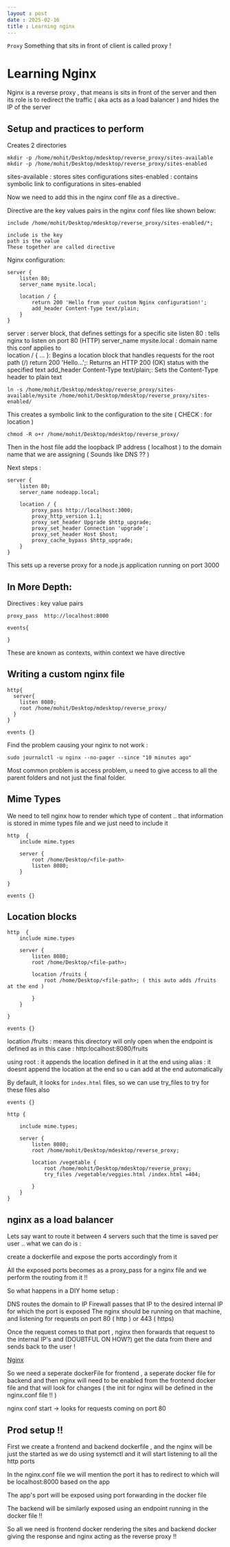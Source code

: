 ```yaml
---
layout : post
date : 2025-02-16
title : Learning nginx 
---
```


`Proxy` 
Something that sits in front of client is called proxy !

# Learning Nginx 

Nginx is a reverse proxy , that means is sits in front of the server and then its role is to redirect the traffic ( aka acts as a load balancer ) and hides the IP of the server 


## Setup and practices to perform 


Creates 2 directories 
```
mkdir -p /home/mohit/Desktop/mdesktop/reverse_proxy/sites-available
mkdir -p /home/mohit/Desktop/mdesktop/reverse_proxy/sites-enabled
```

sites-available : stores sites configurations
sites-enabled : contains symbolic link to configurations in sites-enabled


Now we need to add this in the nginx conf file as a directive..

Directive are the key values pairs in the nginx conf files like shown below:

```
include /home/mohit/Desktop/mdesktop/reverse_proxy/sites-enabled/*; 

include is the key
path is the value
These together are called directive 
```

Nginx configuration: 

```
server {
    listen 80;
    server_name mysite.local;

    location / {
        return 200 'Hello from your custom Nginx configuration!';
        add_header Content-Type text/plain;
    }
}
```

server : server block, that defines settings for a specific site 
listen 80 : tells nginx to listen on port 80 (HTTP)
server_name mysite.local : domain name this conf applies to  
location / { ... }: Begins a location block that handles requests for the root path (/) 
return 200 'Hello...';: Returns an HTTP 200 (OK) status with the specified text
add_header Content-Type text/plain;: Sets the Content-Type header to plain text


```
ln -s /home/mohit/Desktop/mdesktop/reverse_proxy/sites-available/mysite /home/mohit/Desktop/mdesktop/reverse_proxy/sites-enabled/
```

This creates a symbolic link to the configuration to the site ( CHECK : for location )  

```
chmod -R o+r /home/mohit/Desktop/mdesktop/reverse_proxy/
```


Then in the host file add the loopback IP address ( localhost ) to the domain name that we are assigning ( Sounds like DNS ?? ) 



Next steps : 

```
server {
    listen 80;
    server_name nodeapp.local;

    location / {
        proxy_pass http://localhost:3000;
        proxy_http_version 1.1;
        proxy_set_header Upgrade $http_upgrade;
        proxy_set_header Connection 'upgrade';
        proxy_set_header Host $host;
        proxy_cache_bypass $http_upgrade;
    }
}
```

This sets up a reverse proxy for a node.js application running on port 3000 




## In More Depth:

Directives : key value pairs

```
proxy_pass  http://localhost:8000
```

```
events{

}
```
These are known as contexts, within context we have directive

## Writing a custom nginx file 

```
http{
  server{
    listen 8080;
    root /home/mohit/Desktop/mdesktop/reverse_proxy/
  }
}

events {}
```


Find the problem causing your nginx to not work : 
```
sudo journalctl -u nginx --no-pager --since "10 minutes ago"
```

Most common problem is access problem, u need to give access to all the parent folders and not just the final folder. 


## Mime Types

We need to tell nginx how to render which type of content .. that information is stored in mime types file and we just need to include it 

```
http  {
    include mime.types

    server {
        root /home/Desktop/<file-path>
        listen 8080;
    }

}

events {}
```

## Location blocks 


```
http  {
    include mime.types

    server {
        listen 8080;
        root /home/Desktop/<file-path>;

        location /fruits {
            root /home/Desktop/<file-path>; ( this auto adds /fruits at the end ) 

        }
    }

}

events {}
```

location /fruits : means this directory will only open when the endpoint is defined as in this case : http:localhost:8080/fruits 

using root : it appends the location defined in it at the end 
using alias : it doesnt append the location at the end so u can add at the end automatically 


By default, it looks for `index.html` files, so we can use try_files to try for these files also 

```
events {}

http { 

    include mime.types;
    
    server {
        listen 8080;
        root /home/mohit/Desktop/mdesktop/reverse_proxy;

        location /vegetable { 
            root /home/mohit/Desktop/mdesktop/reverse_proxy;
            try_files /vegetable/veggies.html /index.html =404; 

        }
    }
}
```

## nginx as a load balancer 

Lets say want to route it between 4 servers such that the time is saved per user .. 
what we can do is : 

create a dockerfile and expose the ports accordingly from it 

All the exposed ports becomes as a proxy_pass for a nginx file and we perform the routing from it !!

So what happens in a DIY home setup :

DNS routes the domain to IP 
Firewall passes that IP to the desired internal IP for which the port is exposed
The nginx should be running on that machine, and listening for requests on port 80 ( http ) or 443 ( https)

Once the request comes to that port , nginx then forwards that request to the internal IP's and (DOUBTFUL ON HOW?) get the data from there and sends back to the user ! 

[Nginx](https://www.xda-developers.com/how-to-set-up-nginx-reverse-proxies-in-your-home-lab/)

So we need a seperate dockerFile for frontend , a seperate docker file for backend and then nginx will need to be enabled from the frontend docker file and that will look for changes ( the init for nginx will be defined in the nginx.conf file !! )


nginx conf start -> looks for requests coming on port 80 


## Prod setup !!

First we create a frontend and backend dockerfile , and the nginx will be just the started as we do using systemctl and it will start listening to all the http ports 

In the nginx.conf file we will mention the port it has to redirect to which will be localhost:8000 based on the app

The app's port will be exposed using port forwarding in the docker file 

The backend will be similarly exposed using an endpoint running in the docker file !! 

So all we need is frontend docker rendering the sites and backend docker giving the response and nginx acting as the reverse proxy !!  




















